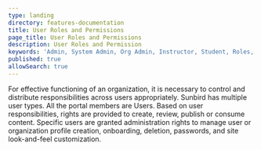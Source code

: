 ```yaml
---
type: landing
directory: features-documentation
title: User Roles and Permissions
page_title: User Roles and Permissions
description: User Roles and Permission
keywords: 'Admin, System Admin, Org Admin, Instructor, Student, Roles, Permissions'
published: true
allowSearch: true
---
```

For effective functioning of an organization, it is necessary to control and distribute responsibilities across users appropriately. Sunbird has multiple user types. All the portal members are Users. Based on user responsibilities, rights are provided to create, review, publish or consume content. Specific users are granted administration rights to manage user or organization profile creation, onboarding, deletion, passwords, and site look-and-feel customization.



